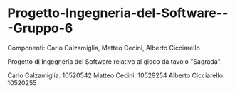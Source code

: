 # Progetto-Ingegneria-del-Software---Gruppo-6
Componenti: Carlo Calzamiglia, Matteo Cecini, Alberto Cicciarello

Progetto di Ingegneria del Software relativo al gioco da tavolo "Sagrada".

Carlo Calzamiglia: 10520542
Matteo Cecini: 10529254
Alberto Cicciarello: 10520255


